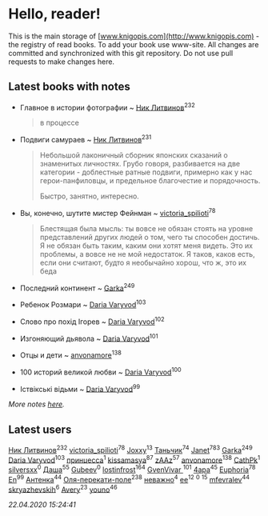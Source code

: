 # Hello, reader!
This is the main storage of [www.knigopis.com](http://www.knigopis.com) - the registry of read books.
To add your book use www-site. All changes are committed and synchronized with this git repository.
Do not use pull requests to make changes here.


## Latest books with notes
* Главное в истории фотографии ~ [Ник Литвинов](users/241/241974816-vkontakte)<sup>232</sup>
    > в процессе

* Подвиги самураев ~ [Ник Литвинов](users/241/241974816-vkontakte)<sup>231</sup>
    > Небольшой лаконичный сборник японских сказаний о знаменитых личностях. Грубо говоря, разбивается на две категории - доблестные ратные подвиги, примерно как у нас герои-панфиловцы, и предельное благочестие и порядочность.
    > 
    > Быстро, занятно, интересно.

* Вы, конечно, шутите мистер Фейнман ~ [victoria_spilioti](users/219/219259003-vkontakte)<sup>78</sup>
    > Блестящая была мысль: ты вовсе не обязан стоять на уровне представлений других людей о том, чего ты способен достичь. Я не обязан быть таким, каким они хотят меня видеть. Это их проблемы, а вовсе не не мой недостаток. Я таков, каков есть, если они считают, будто я необычайно хорош, что ж, это их беда

* Последний континент ~ [Garka](users/115/115753719718250012620-google)<sup>249</sup>

* Ребенок Розмари ~ [Daria Varyvod](users/829/829893410524253-facebook)<sup>103</sup>

* Слово про похід Ігорев ~ [Daria Varyvod](users/829/829893410524253-facebook)<sup>102</sup>

* Изгоняющий дьявола ~ [Daria Varyvod](users/829/829893410524253-facebook)<sup>101</sup>

* Отцы и дети ~ [anvonamore](users/595/5957175-vkontakte)<sup>138</sup>

* 100 историй великой любви ~ [Daria Varyvod](users/829/829893410524253-facebook)<sup>100</sup>

* Іствікські відьми ~ [Daria Varyvod](users/829/829893410524253-facebook)<sup>99</sup>


_More notes [here](latest_books_with_notes.md)._


## Latest users
[Ник Литвинов](users/241/241974816-vkontakte)<sup>232</sup> 
[victoria_spilioti](users/219/219259003-vkontakte)<sup>78</sup> 
[Joxxy](users/109/109128632962928278575-google)<sup>13</sup> 
[Таньчик](users/209/2096581563762610-facebook)<sup>74</sup> 
[Janet](users/108/108113656204404967440-google)<sup>783</sup> 
[Garka](users/115/115753719718250012620-google)<sup>249</sup> 
[Daria Varyvod](users/829/829893410524253-facebook)<sup>103</sup> 
[принцесса](users/436/436535019-vkontakte)<sup>1</sup> 
[kissamasya](users/684/68439978-vkontakte)<sup>87</sup> 
[zAAz](users/202/202248233-vkontakte)<sup>57</sup> 
[anvonamore](users/595/5957175-vkontakte)<sup>138</sup> 
[CathPk](users/236/236585396-vkontakte)<sup>1</sup> 
[silversxx](users/102/102982049492599061441-google)<sup>0</sup> 
[Даша](users/334/334696193054530347-mailru)<sup>55</sup> 
[Gubeev](users/110/110362044313753603797-google)<sup>0</sup> 
[lostinfrost](users/217/217891524-vkontakte)<sup>164</sup> 
[GvenVivar ](users/158/158266434925901-facebook)<sup>101</sup> 
[4apa](users/117/117392596378069249667-google)<sup>45</sup> 
[Euphoria](users/106/106304994652616315178-google)<sup>78</sup> 
[En](users/333/333646551-vkontakte)<sup>99</sup> 
[Антенка](users/118/118158645037334943900-google)<sup>44</sup> 
[Оля-перекати-поле](users/108/10848515355906827860-mailru)<sup>238</sup> 
[неважно](users/145/145522558-vkontakte)<sup>4</sup> 
[ee](users/219/2195256973544755662-mailru)<sup>12</sup> 
[](users/106/1067243422-yandex)<sup>0</sup> 
[](users/153/1537586159620888-facebook)<sup>15</sup> 
[mfevralev](users/140/140966150-vkontakte)<sup>44</sup> 
[skryazhevskih](users/383/383165880-vkontakte)<sup>6</sup> 
[Avery](users/567/56734832-yandex)<sup>23</sup> 
[youno](users/302/302928912-vkontakte)<sup>46</sup> 


_22.04.2020 15:24:41_
